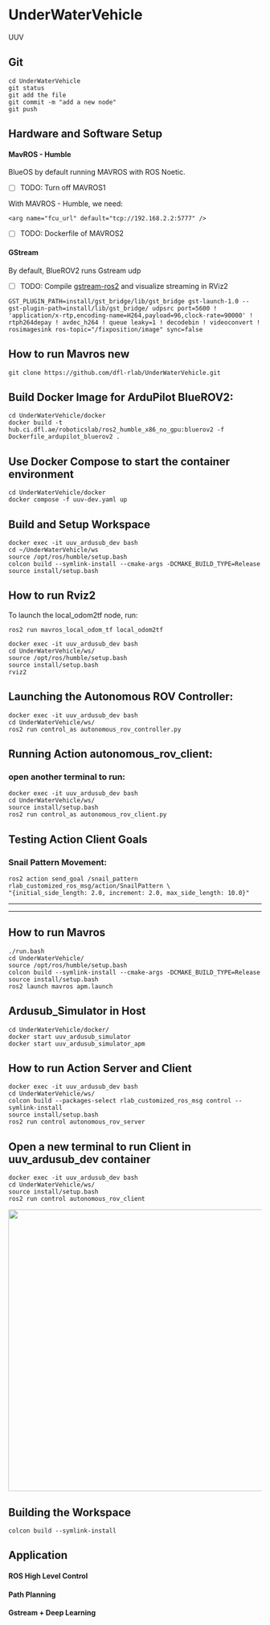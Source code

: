 # UnderWaterVehicle
UUV
## Git
```
cd UnderWaterVehicle
git status
git add the file
git commit -m "add a new node"
git push
```
## Hardware and Software Setup

#### MavROS - Humble
BlueOS by default running MAVROS with ROS Noetic.
- [ ] TODO: Turn off MAVROS1

With MAVROS - Humble, we need:
```
<arg name="fcu_url" default="tcp://192.168.2.2:5777" />
```
- [ ] TODO: Dockerfile of MAVROS2

#### GStream
By default, BlueROV2 runs Gstream udp
- [ ] TODO: Compile [gstream-ros2](https://github.com/BrettRD/ros-gst-bridge) and visualize streaming in RViz2
```
GST_PLUGIN_PATH=install/gst_bridge/lib/gst_bridge gst-launch-1.0 --gst-plugin-path=install/lib/gst_bridge/ udpsrc port=5600 ! 'application/x-rtp,encoding-name=H264,payload=96,clock-rate=90000' ! rtph264depay ! avdec_h264 ! queue leaky=1 ! decodebin ! videoconvert ! rosimagesink ros-topic="/fixposition/image" sync=false
```

## How to run Mavros new 
```
git clone https://github.com/dfl-rlab/UnderWaterVehicle.git
```
## Build Docker Image for ArduPilot BlueROV2: 
```
cd UnderWaterVehicle/docker
docker build -t hub.ci.dfl.ae/roboticslab/ros2_humble_x86_no_gpu:bluerov2 -f Dockerfile_ardupilot_bluerov2 .
```
## Use Docker Compose to start the container environment
```
cd UnderWaterVehicle/docker
docker compose -f uuv-dev.yaml up
```
## Build and Setup Workspace
```
docker exec -it uuv_ardusub_dev bash
cd ~/UnderWaterVehicle/ws
source /opt/ros/humble/setup.bash
colcon build --symlink-install --cmake-args -DCMAKE_BUILD_TYPE=Release
source install/setup.bash 

```
## How to run Rviz2 
To launch the local_odom2tf node, run:
```
ros2 run mavros_local_odom_tf local_odom2tf 
```
```
docker exec -it uuv_ardusub_dev bash
cd UnderWaterVehicle/ws/
source /opt/ros/humble/setup.bash
source install/setup.bash 
rviz2
```
## Launching the Autonomous ROV Controller:
```
docker exec -it uuv_ardusub_dev bash
cd UnderWaterVehicle/ws/
ros2 run control_as autonomous_rov_controller.py
```
## Running Action autonomous_rov_client:
### open another terminal to run:
```
docker exec -it uuv_ardusub_dev bash
cd UnderWaterVehicle/ws/
source install/setup.bash
ros2 run control_as autonomous_rov_client.py
```
## Testing Action Client Goals 
### Snail Pattern Movement:
```
ros2 action send_goal /snail_pattern rlab_customized_ros_msg/action/SnailPattern \
"{initial_side_length: 2.0, increment: 2.0, max_side_length: 10.0}"
```

--------------------------------------------------------------------
--------------------------------------------------------------------
## How to run Mavros 
```
./run.bash
cd UnderWaterVehicle/
source /opt/ros/humble/setup.bash
colcon build --symlink-install --cmake-args -DCMAKE_BUILD_TYPE=Release
source install/setup.bash 
ros2 launch mavros apm.launch
```
## Ardusub_Simulator in Host
```
cd UnderWaterVehicle/docker/
docker start uuv_ardusub_simulator
docker start uuv_ardusub_simulator_apm
```
## How to run Action Server and Client
```
docker exec -it uuv_ardusub_dev bash
cd UnderWaterVehicle/ws/
colcon build --packages-select rlab_customized_ros_msg control --symlink-install
source install/setup.bash
ros2 run control autonomous_rov_server
```
## Open a new terminal to run Client in uuv_ardusub_dev container 
```
docker exec -it uuv_ardusub_dev bash
cd UnderWaterVehicle/ws/
source install/setup.bash
ros2 run control autonomous_rov_client
```
<p align='center'>
    <img src="https://github.com/dfl-rlab/documentation_materials/blob/master/uuv/uuv_snail.png" width="780" height="560"/>
</p>

## Building the Workspace
```
colcon build --symlink-install
```
## Application
#### ROS High Level Control
#### Path Planning
#### Gstream + Deep Learning
